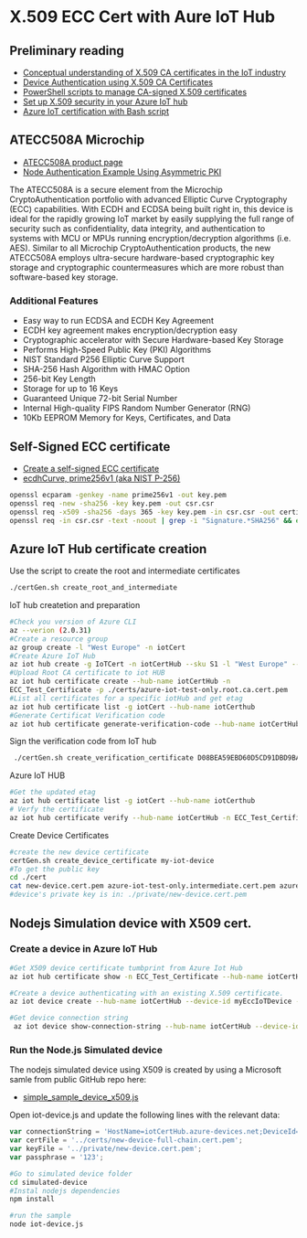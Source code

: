 # X.509 ECC Cert with Aure IoT Hub 

## Preliminary reading
* [Conceptual understanding of X.509 CA certificates in the IoT industry](https://docs.microsoft.com/en-us/azure/iot-hub/iot-hub-x509ca-concept)
* [Device Authentication using X.509 CA Certificates](https://docs.microsoft.com/en-us/azure/iot-hub/iot-hub-x509ca-overview)
* [PowerShell scripts to manage CA-signed X.509 certificates](https://docs.microsoft.com/en-us/azure/iot-hub/iot-hub-security-x509-create-certificates#createcerts)
* [Set up X.509 security in your Azure IoT hub](https://docs.microsoft.com/en-us/azure/iot-hub/iot-hub-security-x509-get-started#registercerts)
* [Azure IoT certification with Bash script](https://github.com/Azure/azure-iot-sdk-c/blob/master/tools/CACertificates/certGen.sh)

## ATECC508A Microchip
* [ATECC508A product page](http://www.microchip.com/wwwproducts/en/ATECC508A#additional-features)
* [Node Authentication Example Using Asymmetric PKI](http://ww1.microchip.com/downloads/en/AppNotes/Atmel-8983-CryptoAuth-ATECC508A-Node-Example-Asymmetric-PKI-ApplicationNote.pdf)

The ATECC508A is a secure element from the Microchip CryptoAuthentication portfolio with advanced Elliptic Curve Cryptography (ECC) capabilities. With ECDH and ECDSA being built right in, this device is ideal for the rapidly growing IoT market by easily supplying the full range of security such as confidentiality, data integrity, and authentication to systems with MCU or MPUs running encryption/decryption algorithms (i.e. AES). Similar to all Microchip CryptoAuthentication products, the new ATECC508A employs ultra-secure hardware-based cryptographic key storage and cryptographic countermeasures which are more robust than software-based key storage.

### Additional Features 
* Easy way to run ECDSA and ECDH Key Agreement
* ECDH key agreement makes encryption/decryption easy
* Cryptographic accelerator with Secure Hardware-based Key Storage
* Performs High-Speed Public Key (PKI) Algorithms
* NIST Standard P256 Elliptic Curve Support
* SHA-256 Hash Algorithm with HMAC Option
* 256-bit Key Length
* Storage for up to 16 Keys
* Guaranteed Unique 72-bit Serial Number
* Internal High-quality FIPS Random Number Generator (RNG)
* 10Kb EEPROM Memory for Keys, Certificates, and Data


## Self-Signed ECC certificate

* [Create a self-signed ECC certificate](https://msol.io/blog/tech/create-a-self-signed-ecc-certificate/)
* [ecdhCurve, prime256v1 (aka NIST P-256)](https://github.com/nodejs/node/issues/1495)

```bash
openssl ecparam -genkey -name prime256v1 -out key.pem
openssl req -new -sha256 -key key.pem -out csr.csr
openssl req -x509 -sha256 -days 365 -key key.pem -in csr.csr -out certificate.pem
openssl req -in csr.csr -text -noout | grep -i "Signature.*SHA256" && echo "All is well" || echo "This certificate will stop working in 2017! You must update OpenSSL to generate a widely-compatible certificate"
```
## Azure IoT Hub certificate creation

Use the script to create the root and intermediate certificates
```bash
./certGen.sh create_root_and_intermediate
```

IoT hub createtion and preparation
```bash
#Check you version of Azure CLI
az --verion (2.0.31)
#Create a resource group
az group create -l "West Europe" -n iotCert
#Create Azure IoT Hub
az iot hub create -g IoTCert -n iotCertHub --sku S1 -l "West Europe" --partition-count 2
#Upload Root CA certificate to iot HUB
az iot hub certificate create --hub-name iotCertHub -n
ECC_Test_Certificate -p ./certs/azure-iot-test-only.root.ca.cert.pem
#List all certificates for a specific iotHub and get etag
az iot hub certificate list -g iotCert --hub-name iotCerthub
#Generate Certificat Verification code
az iot hub certificate generate-verification-code --hub-name iotCertHub -n ECC_Test_Certificate --etag AAAAAAHtArU=
```

Sign the verification code from IoT hub
```bash
 ./certGen.sh create_verification_certificate D08BEA59EBD60D5CD91DBD9BA18BA5C64D7F47294ED78928
```
Azure IoT HUB
```sh
#Get the updated etag
az iot hub certificate list -g iotCert --hub-name iotCerthub
# Verfy the certificate
az iot hub certificate verify --hub-name iotCertHub -n ECC_Test_Certificate --path ./certs/verification-code.cert.pem --etag AAAAAAHtBEU=
```

Create Device Certificates
```bash
#create the new device certificate
certGen.sh create_device_certificate my-iot-device 
#To get the public key
cd ./cert
cat new-device.cert.pem azure-iot-test-only.intermediate.cert.pem azure-iot-test-only.root.ca.cert.pem > new-device-full-chain.cert.pem
#device's private key is in: ./private/new-device.cert.pem 
```
## Nodejs Simulation device with X509 cert.

### Create a device in Azure IoT Hub
```bash
#Get X509 device certificate tumbprint from Azure Iot Hub
az iot hub certificate show -n ECC_Test_Certificate --hub-name iotCertHub

#Create a device authenticating with an existing X.509 certificate.
az iot device create --hub-name iotCertHub --device-id myEccIoTDevice --x509 --primary-thumbprint D2E8BDD7C408861FEB6AC3E7B5CEE924D3BD5092

#Get device connection string
 az iot device show-connection-string --hub-name iotCertHub --device-id myEccIoTDevice
``` 

### Run the Node.js Simulated device

The nodejs simulated device using X509 is created by using a Microsoft samle from public GitHub repo here:
* [simple_sample_device_x509.js](https://github.com/Azure/azure-iot-sdk-node/tree/master/device/samples)

Open iot-device.js and update the following lines with the relevant data:
```javascript
var connectionString = 'HostName=iotCertHub.azure-devices.net;DeviceId=myEccIoTDevice;x509=true';
var certFile = '../certs/new-device-full-chain.cert.pem';
var keyFile = '../private/new-device.cert.pem';
var passphrase = '123';
```

```bash
#Go to simulated device folder
cd simulated-device
#Instal nodejs dependencies
npm install

#run the sample
node iot-device.js
```